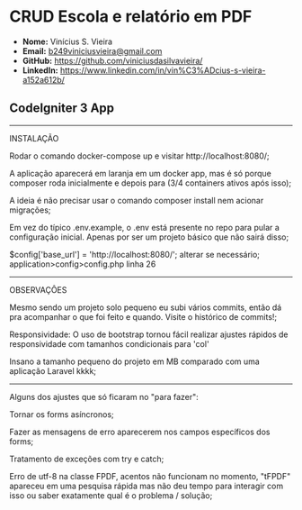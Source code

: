 # CRUD Escola e relatório em PDF

- **Nome:** Vinícius S. Vieira
- **Email:** b249viniciusvieira@gmail.com
- **GitHub:** https://github.com/viniciusdasilvavieira/
- **LinkedIn:** https://www.linkedin.com/in/vin%C3%ADcius-s-vieira-a152a612b/

## CodeIgniter 3 App

---

INSTALAÇÃO

Rodar o comando docker-compose up e visitar http://localhost:8080/;

A aplicação aparecerá em laranja em um docker app, mas é só porque composer roda inicialmente e depois para (3/4 containers ativos após isso);

A ideia é não precisar usar o comando composer install nem acionar migrações;

Em vez do típico .env.example, o .env está presente no repo para pular a configuração inicial. Apenas por ser um projeto básico que não sairá disso;

$config['base_url'] = 'http://localhost:8080/';
alterar se necessário; application>config>config.php linha 26

---

OBSERVAÇÔES

Mesmo sendo um projeto solo pequeno eu subi vários commits, então dá pra acompanhar o que foi feito e quando. Visite o histórico de commits!;

Responsividade: O uso de bootstrap tornou fácil realizar ajustes rápidos de responsividade com tamanhos condicionais para 'col'

Insano a tamanho pequeno do projeto em MB comparado com uma aplicação Laravel kkkk;

---

Alguns dos ajustes que só ficaram no "para fazer":

Tornar os forms asíncronos;

Fazer as mensagens de erro aparecerem nos campos específicos dos forms;

Tratamento de exceções com try e catch;

Erro de utf-8 na classe FPDF, acentos não funcionam no momento, "tFPDF" apareceu em uma pesquisa rápida mas não deu tempo para interagir com isso ou saber exatamente qual é o problema / solução;
